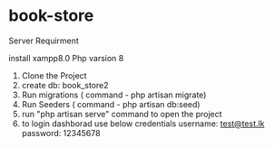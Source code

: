 # book-store

Server Requirment

install xampp8.0
Php varsion 8




1. Clone the Project
2. create db: book_store2
3. Run migrations ( command -  php artisan migrate)
4. Run Seeders ( command - php artisan db:seed)
5. run "php artisan serve" command to open the project
6. to login dashborad use below credentials
username: test@test.lk
password: 12345678
